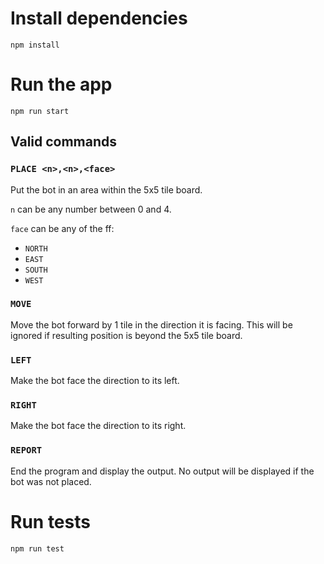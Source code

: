 # Install dependencies

`npm install`

# Run the app

`npm run start`

## Valid commands

### `PLACE <n>,<n>,<face>`

Put the bot in an area within the 5x5 tile board.

`n` can be any number between 0 and 4.

`face` can be any of the ff:

- `NORTH`
- `EAST`
- `SOUTH`
- `WEST`

### `MOVE`

Move the bot forward by 1 tile in the direction it is facing. This will be ignored if resulting position is beyond the 5x5 tile board.

### `LEFT`

Make the bot face the direction to its left.

### `RIGHT`

Make the bot face the direction to its right.

### `REPORT`

End the program and display the output. No output will be displayed if the bot was not placed.

# Run tests

`npm run test`

